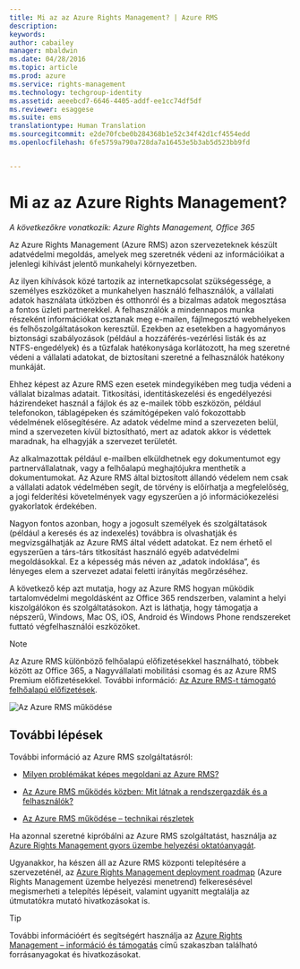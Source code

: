 ```yaml
---
title: Mi az az Azure Rights Management? | Azure RMS
description: 
keywords: 
author: cabailey
manager: mbaldwin
ms.date: 04/28/2016
ms.topic: article
ms.prod: azure
ms.service: rights-management
ms.technology: techgroup-identity
ms.assetid: aeeebcd7-6646-4405-addf-ee1cc74df5df
ms.reviewer: esaggese
ms.suite: ems
translationtype: Human Translation
ms.sourcegitcommit: e2de70fcbe0b284368b1e52c34f42d1cf4554edd
ms.openlocfilehash: 6fe5759a790a728da7a16453e5b3ab5d523bb9fd


---
```


# Mi az az Azure Rights Management?

*A következőkre vonatkozik: Azure Rights Management, Office 365*


Az Azure Rights Management (Azure RMS) azon szervezeteknek készült adatvédelmi megoldás, amelyek meg szeretnék védeni az információikat a jelenlegi kihívást jelentő munkahelyi környezetben.

Az ilyen kihívások közé tartozik az internetkapcsolat szükségessége, a személyes eszközöket a munkahelyen használó felhasználók, a vállalati adatok használata útközben és otthonról és a bizalmas adatok megosztása a fontos üzleti partnerekkel. A felhasználók a mindennapos munka részeként információkat osztanak meg e-mailen, fájlmegosztó webhelyeken és felhőszolgáltatásokon keresztül. Ezekben az esetekben a hagyományos biztonsági szabályozások (például a hozzáférés-vezérlési listák és az NTFS-engedélyek) és a tűzfalak hatékonysága korlátozott, ha meg szeretné védeni a vállalati adatokat, de biztosítani szeretné a felhasználók hatékony munkáját.

Ehhez képest az Azure RMS ezen esetek mindegyikében meg tudja védeni a vállalat bizalmas adatait. Titkosítási, identitáskezelési és engedélyezési házirendeket használ a fájlok és az e-mailek több eszközön, például telefonokon, táblagépeken és számítógépeken való fokozottabb védelmének elősegítésére. Az adatok védelme mind a szervezeten belül, mind a szervezeten kívül biztosítható, mert az adatok akkor is védettek maradnak, ha elhagyják a szervezet területét.

Az alkalmazottak például e-mailben elküldhetnek egy dokumentumot egy partnervállalatnak, vagy a felhőalapú meghajtójukra menthetik a dokumentumokat. Az Azure RMS által biztosított állandó védelem nem csak a vállalati adatok védelmében segít, de törvény is előírhatja a megfelelőség, a jogi felderítési követelmények vagy egyszerűen a jó információkezelési gyakorlatok érdekében.

Nagyon fontos azonban, hogy a jogosult személyek és szolgáltatások (például a keresés és az indexelés) továbbra is olvashatják és megvizsgálhatják az Azure RMS által védett adatokat. Ez nem érhető el egyszerűen a társ-társ titkosítást használó egyéb adatvédelmi megoldásokkal. Ez a képesség más néven az „adatok indoklása”, és lényeges elem a szervezet adatai feletti irányítás megőrzéséhez.

A következő kép azt mutatja, hogy az Azure RMS hogyan működik tartalomvédelmi megoldásként az Office 365 rendszerben, valamint a helyi kiszolgálókon és szolgáltatásokon. Azt is láthatja, hogy támogatja a népszerű, Windows, Mac OS, iOS, Android és Windows Phone rendszereket futtató végfelhasználói eszközöket.

> [!NOTE]
Az Azure RMS különböző felhőalapú előfizetésekkel használható, többek között az Office 365, a Nagyvállalati mobilitási csomag és az Azure RMS Premium előfizetésekkel. További információ: [Az Azure RMS-t támogató felhőalapú előfizetések](../get-started/requirements-subscriptions.md).

![Az Azure RMS működése](../media/AzRMS_elements.png)

## További lépések

További információ az Azure RMS szolgáltatásról:

-   [Milyen problémákat képes megoldani az Azure RMS?](azure-rms-problems-it-solves.md)

-   [Az Azure RMS működés közben: Mit látnak a rendszergazdák és a felhasználók?](what-admins-users-see.md)

-   [Az Azure RMS működése – technikai részletek](how-does-it-work.md)



Ha azonnal szeretné kipróbálni az Azure RMS szolgáltatást, használja az [Azure Rights Management gyors üzembe helyezési oktatóanyagát](../get-started/quick-start-tutorial.md).

Ugyanakkor, ha készen áll az Azure RMS központi telepítésére a szervezeténél, az [Azure Rights Management deployment roadmap](../plan-design/deployment-roadmap.md) (Azure Rights Management üzembe helyezési menetrend) felkeresésével megismerheti a telepítés lépéseit, valamint ugyanitt megtalálja az útmutatókra mutató hivatkozásokat is.

> [!TIP]
> További információért és segítségért használja az [Azure Rights Management – információ és támogatás](../get-started/information-support.md) című szakaszban található forrásanyagokat és hivatkozásokat.



<!--HONumber=Jul16_HO3-->


